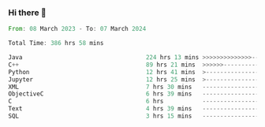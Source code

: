### Hi there 👋

<!--
**luoxuanzao/luoxuanzao** is a ✨ _special_ ✨ repository because its `README.md` (this file) appears on your GitHub profile.

Here are some ideas to get you started:

- 🔭 I’m currently working on ...
- 🌱 I’m currently learning ...
- 👯 I’m looking to collaborate on ...
- 🤔 I’m looking for help with ...
- 💬 Ask me about ...
- 📫 How to reach me: ...
- 😄 Pronouns: ...
- ⚡ Fun fact: ...
-->

<!--START_SECTION:waka-->

```rust
From: 08 March 2023 - To: 07 March 2024

Total Time: 386 hrs 58 mins

Java                                   224 hrs 13 mins >>>>>>>>>>>>>>-----------   57.73 %
C++                                    89 hrs 21 mins  >>>>>>-------------------   23.01 %
Python                                 12 hrs 41 mins  >------------------------   03.27 %
Jupyter                                12 hrs 25 mins  >------------------------   03.20 %
XML                                    7 hrs 30 mins   -------------------------   01.94 %
ObjectiveC                             6 hrs 39 mins   -------------------------   01.72 %
C                                      6 hrs           -------------------------   01.55 %
Text                                   4 hrs 39 mins   -------------------------   01.20 %
SQL                                    3 hrs 15 mins   -------------------------   00.84 %
```

<!--END_SECTION:waka-->